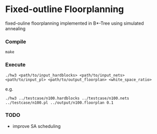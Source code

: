 # Fixed-outline Floorplanning

fixed-ouline floorplanning implemented in B*-Tree using simulated annealing

### Compile
```
make
```

### Execute
```
./hw3 <path/to/input_hardblocks> <path/to/input_nets> <path/to/input_pl> <path/to/output_floorplan> <white_space_ratio>
```
e.g.
```
./hw3 ../testcase/n100.hardblocks ../testcase/n100.nets ../testcase/n100.pl ../output/n100.floorplan 0.1
```

### TODO
  - improve SA scheduling
